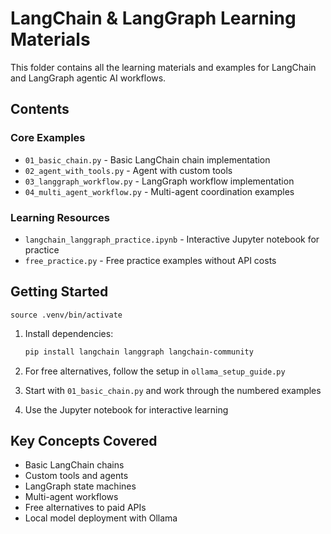 # LangChain & LangGraph Learning Materials

This folder contains all the learning materials and examples for LangChain and LangGraph agentic AI workflows.

## Contents

### Core Examples
- `01_basic_chain.py` - Basic LangChain chain implementation
- `02_agent_with_tools.py` - Agent with custom tools
- `03_langgraph_workflow.py` - LangGraph workflow implementation
- `04_multi_agent_workflow.py` - Multi-agent coordination examples

### Learning Resources
- `langchain_langgraph_practice.ipynb` - Interactive Jupyter notebook for practice
- `free_practice.py` - Free practice examples without API costs

## Getting Started

```
source .venv/bin/activate
```

1. Install dependencies:
   ```bash
   pip install langchain langgraph langchain-community
   ```

2. For free alternatives, follow the setup in `ollama_setup_guide.py`

3. Start with `01_basic_chain.py` and work through the numbered examples

4. Use the Jupyter notebook for interactive learning

## Key Concepts Covered

- Basic LangChain chains
- Custom tools and agents
- LangGraph state machines
- Multi-agent workflows
- Free alternatives to paid APIs
- Local model deployment with Ollama
